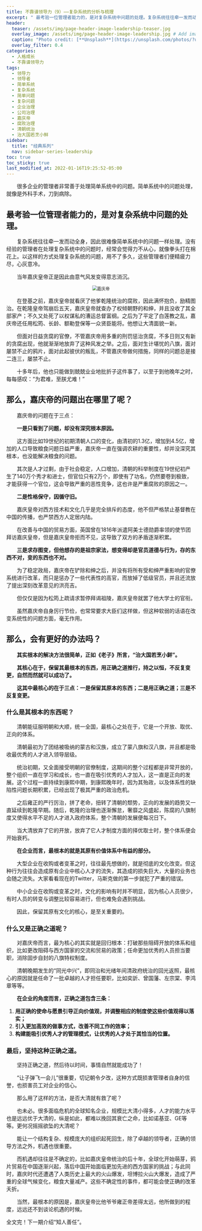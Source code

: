 ```yaml
---
title: 不靠谱领导力（9）——复杂系统的分析与梳理
excerpt: " 最考验一位管理者能力的，是对复杂系统中问题的处理。复杂系统往往牵一发而动全身，因此很难像简单系统中的问题一样处理。没有经验的管理者在处理复杂系统中的问题时，经常会觉得力不从心，就像拳头打在棉花上。以这样的方式处理复杂系统的问题，用不了多久，这些管理者们便精疲力尽，心灰意冷。"
header:
  teaser: /assets/img/page-header-image-leadership-teaser.jpg
  overlay_image: /assets/img/page-header-image-leadership.jpg # Add image post (optional)
  caption: "Photo credit: [**Unsplash**](https://unsplash.com/photos/?utm_source=unsplash&utm_medium=referral&utm_content=creditCopyText)"
  overlay_filter: 0.4
categories:
  - 人格成长
  - 不靠谱领导力
tags: 
  - 领导力
  - 领导者
  - 简单系统
  - 复杂系统
  - 简单问题
  - 复杂问题
  - 企业治理
  - 公司治理
  - 嘉庆帝
  - 腐败治理
  - 清朝统治
  - 治大国若烹小鲜
sidebar:
  title: "经典系列"
  nav: sidebar-series-leadership
toc: true
toc_sticky: true
last_modified_at: 2022-01-16T19:25:52-05:00
---
```


&emsp;&emsp;很多企业的管理者非常善于处理简单系统中的问题。简单系统中的问题处理，就像是外科手术，刀到病除。

## 最考验一位管理者能力的，是对复杂系统中问题的处理。

&emsp;&emsp;复杂系统往往牵一发而动全身，因此很难像简单系统中的问题一样处理。没有经验的管理者在处理复杂系统中的问题时，经常会觉得力不从心，就像拳头打在棉花上。以这样的方式处理复杂系统的问题，用不了多久，这些管理者们便精疲力尽，心灰意冷。

&emsp;&emsp;当年嘉庆皇帝正是因此由意气风发变得意志消沉。

<div align=center><img src="https://kewtgh.github.io/PicSunflowers/img/2022/嘉庆帝.jpg" alt="嘉庆帝" style="zoom:80%;" /></div>

&emsp;&emsp;在登基之前，嘉庆皇帝就看厌了他爹乾隆统治的腐败，因此满怀抱负，励精图治。在乾隆皇帝驾崩后五天，嘉庆皇帝就查办了权倾朝野的和绅，并且没收了其全部家产；不久又处死了以权谋私的漕运总督富纲。之后为了平定了白莲教之乱，嘉庆帝还任用松筠、长龄、额勒登保等一众贤臣能将。他想让大清面貌一新。

&emsp;&emsp;但面对日益贪腐的官僚，不管嘉庆帝用多重的刑罚惩治贪腐，不多日则又有新的贪腐出现，他就渐渐地放弃了这种风发之举。之后，面对生计堪忧的八旗，面对屡禁不止的鸦片，面对此起彼伏的叛乱，不管嘉庆帝做何措施，同样的问题总是接二连三，屡禁不止。

&emsp;&emsp;十多年后，他也只能做到兢兢业业地批折子这件事了，以至于到他晚年之时，每每感叹：“为君难，至朕尤难！”

## 那么，嘉庆帝的问题出在哪里了呢？

&emsp;&emsp;嘉庆帝的问题在于三点：

&emsp;&emsp;**一是只看到了问题，却没有深究根本原因。**

&emsp;&emsp;这方面比如19世纪的初期清朝人口的变化，由清初的1.3亿，增加到4.5亿，增加的人口导致粮食问题日益严重，嘉庆帝一直在强调农耕的重要性，却并没深究其根本，也没能解决粮食的问题。

&emsp;&emsp;其次是人才过剩，由于社会稳定，人口增加，清朝的科举制度在19世纪初产生了140万个秀才和进士，但官位只有2万个，即使有了功名，仍然要卷到极致，才能获得一个官位，这会导致严重的恶性竞争，这也许是严重腐败的原因之一。

&emsp;&emsp;**二是性格保守，因循守旧。**

&emsp;&emsp;嘉庆皇帝对西方技术和文化几乎是完全排斥的态度，他不但严格禁止基督教在中国的传播，也严禁西方人定居内陆。

&emsp;&emsp;在改善与中国的贸易方面，英国曾在1816年派遣阿美士德勋爵率领的使节团拜访嘉庆皇帝，但是嘉庆皇帝拒而不见，这导致了双方的矛盾逐渐积累。

&emsp;&emsp;**三是求存图变，但他想存的是祖宗家法，想变得却是官员道德与行为，存的东西不对，变的东西也不对。**

&emsp;&emsp;为了稳定政局，嘉庆帝在铲除和绅之后，并没有将所有受和绅严重影响的官僚系统进行改革，而只是惩办了一些代表性的高官，而放掉了低级官员，并且还流放了提出深刻改革意见的洪亮吉。

&emsp;&emsp;但仅仅是因为松筠上疏请求暂停拜谒祖陵，嘉庆皇帝就罢了他大学士的官衔。

&emsp;&emsp;虽然嘉庆帝自身厉行节俭，也常常要求大臣们这样做，但这种软弱的话语在改变系统性的问题方面，毫无作用。

## 那么，会有更好的办法吗？

&emsp;&emsp;**其实根本的解决方法很简单，正如《老子》所言，“治大国若烹小鲜”。**

&emsp;&emsp;**其核心在于，保留其最根本的东西，用正确之道推行，持之以恒，不反复变更，自然而然就可以成功了。**

&emsp;&emsp;**这其中最核心的在于三点：一是保留其原本的东西；二是用正确之道；三是不反复变更。**

### 什么是其根本的东西呢？

&emsp;&emsp;清朝能征服明朝和大顺，统一全国，最核心之处在于，它是一个开放、取优、正向的体系。

&emsp;&emsp;清朝最初为了团结被吸纳的蒙古和汉族，成立了蒙八旗和汉八旗，并且都是吸收最优秀的人才进入领导层级。

&emsp;&emsp;统治初期，又全面接受明朝的官僚制度，这期间的整个过程都是非常开放的，整个组织一直在学习和成长，也一直在吸引优秀的人才加入，这一直是正向的发展。这个过程一直持续到康熙中期，到康熙晚年时，因为其殆政，以及体系性的缺陷性问题长期积累，已经出现了极其严重的政治危机。

&emsp;&emsp;之后雍正的严行厉治，拼了老命，扭转了清朝的颓势，正向的发展的趋势又一直延续到乾隆早期。随后，乾隆的治理也逐渐懈怠，奢靡之风盛起，陈腐的八旗制度又使得水平不足的人才进入政府体系，整个清朝的发展便每况日下。

&emsp;&emsp;当大清放弃了它的开放，放弃了它人才制度方面的择优取士时，整个体系便会开始衰朽。

&emsp;&emsp;**在企业而言，最根本的就是其原有价值体系中有益的部分。**

&emsp;&emsp;大型企业在收购或者变革之时，往往最先想做的，就是彻底的文化改变。但这种行为往往会造成原有企业中核心人才的流失，其造成的损失巨大，大量的业务也会随之流失。大家看看现在的Twitter，马斯克做的第一步就犯了严重的错误。

&emsp;&emsp;中小企业在收购或变革之时，文化的影响有时并不明显，因为核心人员很少，有时人员的转变与调整比较容易进行，但也难免会遇到挑战。

&emsp;&emsp;因此，保留其原有文化的核心，是至关重要的。

### 什么又是正确之道呢？

&emsp;&emsp;对嘉庆帝而言，最为核心的其实就是回归根本：打破那些阻碍开放的体系和组织，比如更改阻碍与西方国家的交流和贸易的政策；任命更加优秀的人员担当要职，消除固步自封的八旗特权制度。

&emsp;&emsp;清朝晚期发生的“同光中兴”，即同治和光绪年间清政府统治的回光返照，最核心的原因就是任命了一批卓越的人才担任要职，比如奕訢、曾国藩、左宗棠、李鸿章等等。

&emsp;&emsp;**在企业的角度而言，正确之道包含三条：**

1. **用正确的使命与愿景引导正向价值观，并调整相应的制度使这些价值观得以落实；**
2. **引入更加高效的做事方式，改善不同工作的效率；**
3. **构建能吸引优秀人才的管理模式，让优秀的人才处于其恰当的位置。**

### 最后，坚持这种正确之道。

&emsp;&emsp;坚持正确之道，然后待以时间，事情自然就能成功了！

&emsp;&emsp;“让子弹飞一会儿”很重要，切记朝令夕改，这种方式既损害管理者自身的信誉，也损害员工对企业的信心。

&emsp;&emsp;那么用了这样的方法，是否大清就有救了呢？

&emsp;&emsp;也未必。很多面临危机的全球知名企业，规模比大清小得多，人才的能力水平也是远远优于大清的，纵是如此，都难以挽回其衰亡之命，比如诺基亚、GE等等。更何况摇摇欲坠的大清呢？

&emsp;&emsp;能让一个结构复杂、规模庞大的组织起死回生，除了卓越的领导者，正确的领导方法之外，机遇也很重要。

&emsp;&emsp;而机遇却往往是不确定的，比如嘉庆皇帝统治的后十年，全球化开始萌芽，鸦片贸易在中国逐渐兴起，落后中国开始面临更加先进的西方国家的挑战；与此同时，嘉庆时代还遭遇了人类历史上最大的火山爆发，坦博拉火山大爆发，造成了严重的全球气候变化，粮食大量减产。这些不确定性的事件，都可能会使正确的改革夭折。

&emsp;&emsp;当然，最根本的原因是，嘉庆皇帝比他爷爷雍正帝差得太远，他所做到的程度，远远还不到谈论机遇的时候。

全文完！下一期介绍“知人善任”。
